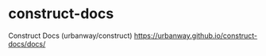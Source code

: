 # construct-docs
Construct Docs (urbanway/construct)
https://urbanway.github.io/construct-docs/docs/
